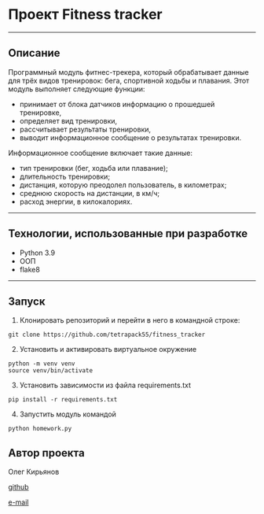 # Проект Fitness tracker
___

## Описание
Программный модуль фитнес-трекера, который обрабатывает данные для трёх видов тренировок: бега, спортивной ходьбы и плавания. Этот модуль выполняет следующие функции:

- принимает от блока датчиков информацию о прошедшей тренировке,
- определяет вид тренировки,
- рассчитывает результаты тренировки,
- выводит информационное сообщение о результатах тренировки.

Информационное сообщение включает такие данные:

- тип тренировки (бег, ходьба или плавание);
- длительность тренировки;
- дистанция, которую преодолел пользователь, в километрах;
- среднюю скорость на дистанции, в км/ч;
- расход энергии, в килокалориях.
___

## Технологии, использованные при разработке
- Python 3.9
- ООП
- flake8
___

## Запуск
1. Клонировать репозиторий и перейти в него в командной строке:
```
git clone https://github.com/tetrapack55/fitness_tracker
```
2. Установить и активировать виртуальное окружение
```
python -m venv venv
source venv/bin/activate
```
3. Установить зависимости из файла requirements.txt
```
pip install -r requirements.txt
```
4. Запустить модуль командой
```
python homework.py
```


## Автор проекта
Олег Кирьянов

[github](https://github.com/tetrapack55)

[e-mail](xagatgx@yandex.ru)
